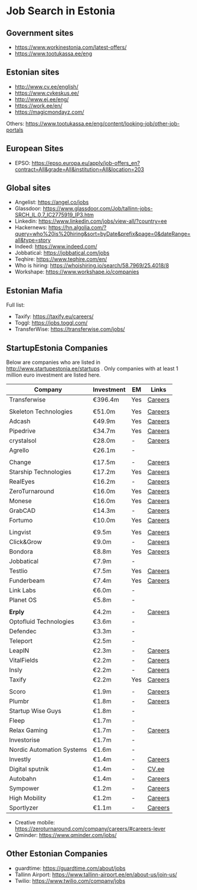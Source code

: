 # Job Search in Estonia

## Government sites

* https://www.workinestonia.com/latest-offers/
* https://www.tootukassa.ee/eng

## Estonian sites

* http://www.cv.ee/english/
* https://www.cvkeskus.ee/
* http://www.ej.ee/eng/
* https://work.ee/en/
* https://magicmondayz.com/

Others: https://www.tootukassa.ee/eng/content/looking-job/other-job-portals

## European Sites

* EPSO: https://epso.europa.eu/apply/job-offers_en?contract=All&grade=All&institution=All&location=203

## Global sites

* Angelist: https://angel.co/jobs
* Glassdoor: https://www.glassdoor.com/Job/tallinn-jobs-SRCH_IL.0,7_IC2775919_IP3.htm
* Linkedin: https://www.linkedin.com/jobs/view-all/?country=ee
* Hackernews: https://hn.algolia.com/?query=who%20is%20hiring&sort=byDate&prefix&page=0&dateRange=all&type=story
* Indeed: https://www.indeed.com/
* Jobbatical: https://jobbatical.com/jobs
* Teqhire: https://www.teqhire.com/en/
* Who is hiring: https://whoishiring.io/search/58.7969/25.4018/8
* Workshape: https://www.workshape.io/companies

## Estonian Mafia

Full list: 

* Taxify: https://taxify.eu/careers/
* Toggl: https://jobs.toggl.com/
* TransferWise: https://transferwise.com/jobs/

## StartupEstonia Companies

Below are companies who are listed in http://www.startupestonia.ee/startups . Only companies with at least 1 million euro investment are listed here.


| Company | Investment | EM | Links
| - | - | - | -
| Transferwise | €396.4m | Yes | [Careers](https://transferwise.com/jobs/)
||||
| Skeleton Technologies | €51.0m | Yes | [Careers](https://www.skeletontech.com/careers)
| Adcash | €49.9m | Yes | [Careers](https://www.adcash.com/careers/)
| Pipedrive | €34.7m | Yes | [Careers](https://www.pipedrive.com/en/jobs)
| crystalsol | €28.0m | - | [Careers](http://www.crystalsol.com/)
| Agrello | €26.1m | - | 
||||
| Change | €17.5m | - | [Careers](https://getchange.com/careers/)
| Starship Technologies | €17.2m | Yes | [Careers](https://www.starship.xyz/careers/)
| RealEyes | €16.2m | - | [Careers](https://www.realeyesit.com/careers)
| ZeroTurnaround | €16.0m | Yes | [Careers](https://zeroturnaround.com/company/careers/)
| Monese | €16.0m | Yes | [Careers](https://monese.workable.com/)
| GrabCAD | €14.3m | - | [Careers](http://resources.grabcad.com/jobs/)
| Fortumo | €10.0m | Yes | [Careers](https://fortumo.com/careers/)
||||
| Lingvist | €9.5m | Yes | [Careers](https://lingvist.com/jobs/)
| Click&Grow | €9.0m | - | [Careers](https://eu.clickandgrow.com/pages/jobs)
| Bondora | €8.8m | Yes | [Careers]()
| Jobbatical | €7.9m | - | 
| Testlio | €7.5m | Yes | [Careers](https://testlio.com/jobs/#otherwise-talented)
| Funderbeam | €7.4m | Yes | [Careers](https://wire.funderbeam.com/tagged/jobs)
| Link Labs | €6.0m | - | 
| Planet OS | €5.8m | - | 
||||
| **Erply** | €4.2m | - | [Careers](https://erply.com/careers/)
| Optofluid Technologies | €3.6m | - | 
| Defendec | €3.3m | - | 
| Teleport | €2.5m | - | 
| LeapIN | €2.3m | - | [Careers](https://www.leapin.eu/careers)
| VitalFields | €2.2m | - | [Careers](https://www.vitalfields.com/en/talent)
| Insly | €2.2m | - | [Careers](https://www.insly.com/en/blog/category/job-openings/)
| Taxify | €2.2m | Yes | [Careers]()
||||
| Scoro | €1.9m | - | [Careers](https://www.scoro.com/careers/)
| Plumbr | €1.8m | - | [Careers](https://plumbr.io/join-us)
| Startup Wise Guys | €1.8m | - | 
| Fleep | €1.7m | - | 
| Relax Gaming | €1.7m | - | [Careers](https://relax-gaming.com/jobs/)
| Investorise | €1.7m | - | 
| Nordic Automation Systems | €1.6m | - | 
| Investly | €1.4m | - | [Careers](https://investly.workable.com/)
| Digital sputnik | €1.4m | - | [CV.ee](https://www.cv.ee/job-ads/digital-sputnik-lighting-ou)
| Autobahn | €1.4m | - | [Careers](http://autobahn.tech/newsfeed/)
| Sympower | €1.2m | - | [Careers](https://www.sympower.net/about/careers)
| High Mobility | €1.2m | - | [Careers](https://www.high-mobility.com/careers/main/)
| Sportlyzer | €1.1m | - | [Careers](https://blog.sportlyzer.com/en/?s=hiring)


* Creative mobile: https://zeroturnaround.com/company/careers/#careers-lever
* Qminder: https://www.qminder.com/jobs/


## Other Estonian Companies

* guardtime: https://guardtime.com/about/jobs
* Tallinn Airport: https://www.tallinn-airport.ee/en/about-us/join-us/
* Twilio: https://www.twilio.com/company/jobs
